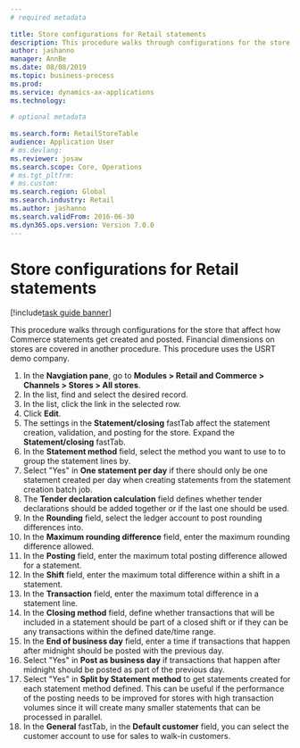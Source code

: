 ```yaml
--- 
# required metadata 
 
title: Store configurations for Retail statements
description: This procedure walks through configurations for the store that affect how Commerce statements get created and posted. 
author: jashanno
manager: AnnBe 
ms.date: 08/08/2019
ms.topic: business-process 
ms.prod:  
ms.service: dynamics-ax-applications 
ms.technology:  
 
# optional metadata 
 
ms.search.form: RetailStoreTable   
audience: Application User 
# ms.devlang:  
ms.reviewer: josaw
ms.search.scope: Core, Operations 
# ms.tgt_pltfrm:  
# ms.custom:  
ms.search.region: Global
ms.search.industry: Retail
ms.author: jashanno
ms.search.validFrom: 2016-06-30 
ms.dyn365.ops.version: Version 7.0.0 
---
```

# Store configurations for Retail statements

[!include[task guide banner](../includes/task-guide-banner.md)]

This procedure walks through configurations for the store that affect how Commerce statements get created and posted. Financial dimensions on stores are covered in another procedure. This procedure uses the USRT demo company.

1. In the **Navgiation pane**, go to **Modules > Retail and Commerce > Channels > Stores > All stores**.
2. In the list, find and select the desired record.
3. In the list, click the link in the selected row.
4. Click **Edit**.
5. The settings in the **Statement/closing** fastTab affect the statement creation, validation, and posting for the store. Expand the **Statement/closing** fastTab.  
6. In the **Statement method** field, select the method you want to use to to group the statement lines by.  
7. Select "Yes" in **One statement per day** if there should only be one statement created per day when creating statements from the statement creation batch job.  
8. The **Tender declaration calculation** field defines whether tender declarations should be added together or if the last one should be used.  
9. In the **Rounding** field, select the ledger account to post rounding differences into.  
10. In the **Maximum rounding difference** field, enter the maximum rounding difference allowed.
11. In the **Posting** field, enter the maximum total posting difference allowed for a statement.
12. In the **Shift** field, enter the maximum total difference within a shift in a statement.  
13. In the **Transaction** field, enter the maximum total difference in a statement line.  
14. In the **Closing method** field, define whether transactions that will be included in a statement should be part of a closed shift or if they can be any transactions within the defined date/time range.  
15. In the **End of business day** field, enter a time if transactions that happen after midnight should be posted with the previous day.  
16. Select "Yes" in **Post as business day** if transactions that happen after midnight should be posted as part of the previous day.  
17. Select "Yes" in **Split by Statement method** to get statements created for each statement method defined. This can be useful if the performance of the posting needs to be improved for stores with high transaction volumes since it will create many smaller statements that can be processed in parallel.  
18. In the **General** fastTab, in the **Default customer** field, you can select the customer account to use for sales to walk-in customers.  

